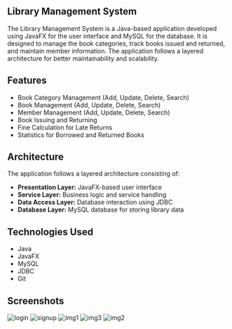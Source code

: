
## Library Management System

The Library Management System is a Java-based application developed using JavaFX for the user interface and MySQL for the database. It is designed to manage the book categories, track books issued and returned, and maintain member information. The application follows a layered architecture for better maintainability and scalability.



## Features

- Book Category Management (Add, Update, Delete, Search)
- Book Management (Add, Update, Delete, Search)
- Member Management (Add, Update, Delete, Search)
- Book Issuing and Returning
- Fine Calculation for Late Returns
- Statistics for Borrowed and Returned Books


## Architecture

The application follows a layered architecture consisting of:
- **Presentation Layer:** JavaFX-based user interface
- **Service Layer:** Business logic and service handling
- **Data Access Layer:** Database interaction using JDBC
- **Database Layer:** MySQL database for storing library data

## Technologies Used

- Java
- JavaFX
- MySQL
- JDBC
- Git



## Screenshots

![login](https://github.com/user-attachments/assets/42899953-5b52-4d2c-b3a2-3489a2194512)
![signup](https://github.com/user-attachments/assets/81f6253a-b9a4-4753-9d13-5c4dc4a3ccf9)
![img1](https://github.com/user-attachments/assets/7191569b-9cc6-4497-869f-575d516ad11e)
![img3](https://github.com/user-attachments/assets/43c72835-15fb-4bd0-89aa-e825289c8ab1)
![img2](https://github.com/user-attachments/assets/9bec6e04-b319-4fc1-af11-374d4eecf4f9)
